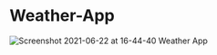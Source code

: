 # Weather-App
![Screenshot 2021-06-22 at 16-44-40 Weather App](https://user-images.githubusercontent.com/64111093/122915337-4827bf00-d379-11eb-87ed-ea0381ac74d3.png)
